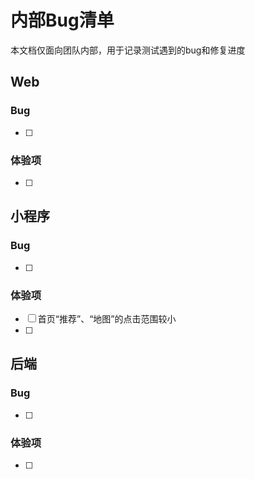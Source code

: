 # 内部Bug清单

本文档仅面向团队内部，用于记录测试遇到的bug和修复进度



## Web

### Bug

- [ ] 



### 体验项

- [ ] 



## 小程序

### Bug

- [ ] 



### 体验项

- [ ] 首页“推荐”、“地图”的点击范围较小
- [ ] 



## 后端

### Bug

- [ ] 



### 体验项

- [ ] 

